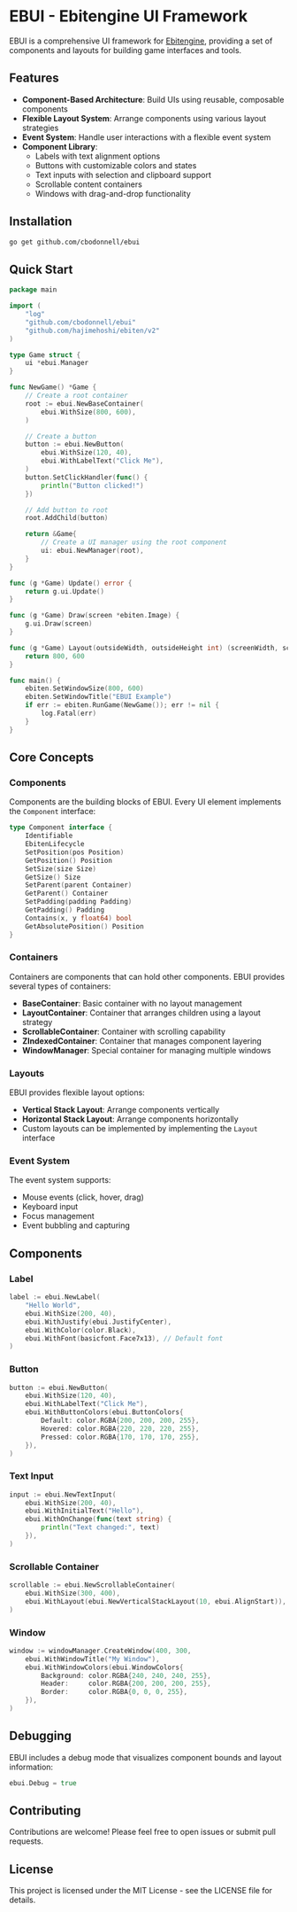 # EBUI - Ebitengine UI Framework

EBUI is a comprehensive UI framework for [Ebitengine](https://ebitengine.org/), providing a set of components and layouts for building game interfaces and tools.

## Features

- **Component-Based Architecture**: Build UIs using reusable, composable components
- **Flexible Layout System**: Arrange components using various layout strategies
- **Event System**: Handle user interactions with a flexible event system
- **Component Library**:
  - Labels with text alignment options
  - Buttons with customizable colors and states
  - Text inputs with selection and clipboard support
  - Scrollable content containers
  - Windows with drag-and-drop functionality

## Installation

```bash
go get github.com/cbodonnell/ebui
```

## Quick Start

```go
package main

import (
    "log"
    "github.com/cbodonnell/ebui"
    "github.com/hajimehoshi/ebiten/v2"
)

type Game struct {
    ui *ebui.Manager
}

func NewGame() *Game {
    // Create a root container
    root := ebui.NewBaseContainer(
        ebui.WithSize(800, 600),
    )

    // Create a button
    button := ebui.NewButton(
        ebui.WithSize(120, 40),
        ebui.WithLabelText("Click Me"),
    )
    button.SetClickHandler(func() {
        println("Button clicked!")
    })

    // Add button to root
    root.AddChild(button)

    return &Game{
        // Create a UI manager using the root component
        ui: ebui.NewManager(root),
    }
}

func (g *Game) Update() error {
    return g.ui.Update()
}

func (g *Game) Draw(screen *ebiten.Image) {
    g.ui.Draw(screen)
}

func (g *Game) Layout(outsideWidth, outsideHeight int) (screenWidth, screenHeight int) {
    return 800, 600
}

func main() {
    ebiten.SetWindowSize(800, 600)
    ebiten.SetWindowTitle("EBUI Example")
    if err := ebiten.RunGame(NewGame()); err != nil {
        log.Fatal(err)
    }
}
```

## Core Concepts

### Components

Components are the building blocks of EBUI. Every UI element implements the `Component` interface:

```go
type Component interface {
    Identifiable
    EbitenLifecycle
    SetPosition(pos Position)
    GetPosition() Position
    SetSize(size Size)
    GetSize() Size
    SetParent(parent Container)
    GetParent() Container
    SetPadding(padding Padding)
    GetPadding() Padding
    Contains(x, y float64) bool
    GetAbsolutePosition() Position
}
```

### Containers

Containers are components that can hold other components. EBUI provides several types of containers:

- **BaseContainer**: Basic container with no layout management
- **LayoutContainer**: Container that arranges children using a layout strategy
- **ScrollableContainer**: Container with scrolling capability
- **ZIndexedContainer**: Container that manages component layering
- **WindowManager**: Special container for managing multiple windows

### Layouts

EBUI provides flexible layout options:

- **Vertical Stack Layout**: Arrange components vertically
- **Horizontal Stack Layout**: Arrange components horizontally
- Custom layouts can be implemented by implementing the `Layout` interface

### Event System

The event system supports:
- Mouse events (click, hover, drag)
- Keyboard input
- Focus management
- Event bubbling and capturing

## Components

### Label

```go
label := ebui.NewLabel(
    "Hello World",
    ebui.WithSize(200, 40),
    ebui.WithJustify(ebui.JustifyCenter),
    ebui.WithColor(color.Black),
    ebui.WithFont(basicfont.Face7x13), // Default font
)
```

### Button

```go
button := ebui.NewButton(
    ebui.WithSize(120, 40),
    ebui.WithLabelText("Click Me"),
    ebui.WithButtonColors(ebui.ButtonColors{
        Default: color.RGBA{200, 200, 200, 255},
        Hovered: color.RGBA{220, 220, 220, 255},
        Pressed: color.RGBA{170, 170, 170, 255},
    }),
)
```

### Text Input

```go
input := ebui.NewTextInput(
    ebui.WithSize(200, 40),
    ebui.WithInitialText("Hello"),
    ebui.WithOnChange(func(text string) {
        println("Text changed:", text)
    }),
)
```

### Scrollable Container

```go
scrollable := ebui.NewScrollableContainer(
    ebui.WithSize(300, 400),
    ebui.WithLayout(ebui.NewVerticalStackLayout(10, ebui.AlignStart)),
)
```

### Window

```go
window := windowManager.CreateWindow(400, 300,
    ebui.WithWindowTitle("My Window"),
    ebui.WithWindowColors(ebui.WindowColors{
        Background: color.RGBA{240, 240, 240, 255},
        Header:     color.RGBA{200, 200, 200, 255},
        Border:     color.RGBA{0, 0, 0, 255},
    }),
)
```

## Debugging

EBUI includes a debug mode that visualizes component bounds and layout information:

```go
ebui.Debug = true
```

## Contributing

Contributions are welcome! Please feel free to open issues or submit pull requests.

## License

This project is licensed under the MIT License - see the LICENSE file for details.
